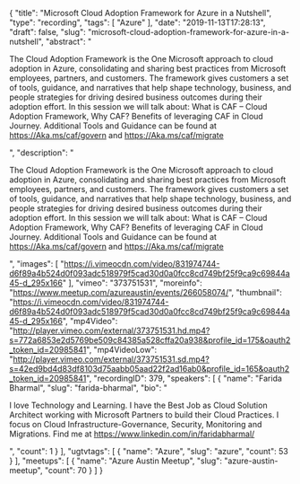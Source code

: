 {
  "title": "Microsoft Cloud Adoption Framework for Azure in a Nutshell",
  "type": "recording",
  "tags": [
    "Azure"
  ],
  "date": "2019-11-13T17:28:13",
  "draft": false,
  "slug": "microsoft-cloud-adoption-framework-for-azure-in-a-nutshell",
  "abstract": "<p>The Cloud Adoption Framework is the One Microsoft approach to cloud adoption in Azure, consolidating and sharing best practices from Microsoft employees, partners, and customers. The framework gives customers a set of tools, guidance, and narratives that help shape technology, business, and people strategies for driving desired business outcomes during their adoption effort. In this session we will talk about: What is CAF – Cloud Adoption Framework, Why CAF? Benefits of leveraging CAF in Cloud Journey. Additional Tools and Guidance can be found at https://Aka.ms/caf/govern and https://Aka.ms/caf/migrate</p>",
  "description": "<p>The Cloud Adoption Framework is the One Microsoft approach to cloud adoption in Azure, consolidating and sharing best practices from Microsoft employees, partners, and customers. The framework gives customers a set of tools, guidance, and narratives that help shape technology, business, and people strategies for driving desired business outcomes during their adoption effort. In this session we will talk about: What is CAF – Cloud Adoption Framework, Why CAF? Benefits of leveraging CAF in Cloud Journey. Additional Tools and Guidance can be found at https://Aka.ms/caf/govern and https://Aka.ms/caf/migrate</p>",
  "images": [
    "https://i.vimeocdn.com/video/831974744-d6f89a4b524d0f093adc518979f5cad30d0a0fcc8cd749bf25f9ca9c69844a45-d_295x166"
  ],
  "vimeo": "373751531",
  "moreinfo": "https://www.meetup.com/azureaustin/events/266058074/",
  "thumbnail": "https://i.vimeocdn.com/video/831974744-d6f89a4b524d0f093adc518979f5cad30d0a0fcc8cd749bf25f9ca9c69844a45-d_295x166",
  "mp4Video": "http://player.vimeo.com/external/373751531.hd.mp4?s=772a6853e2d5769be509c84385a528cffa20a938&profile_id=175&oauth2_token_id=20985841",
  "mp4VideoLow": "http://player.vimeo.com/external/373751531.sd.mp4?s=42ed9bd4d83df8103d75aabb05aad22f2ad16ab0&profile_id=165&oauth2_token_id=20985841",
  "recordingID": 379,
  "speakers": [
    {
      "name": "Farida Bharmal",
      "slug": "farida-bharmal",
      "bio": "<p>I love Technology and Learning. I have the Best Job as Cloud Solution Architect working with Microsoft Partners to build their Cloud Practices. I focus on Cloud Infrastructure-Governance, Security, Monitoring and Migrations. Find me at https://www.linkedin.com/in/faridabharmal/</p>",
      "count": 1
    }
  ],
  "ugtvtags": [
    {
      "name": "Azure",
      "slug": "azure",
      "count": 53
    }
  ],
  "meetups": [
    {
      "name": "Azure Austin Meetup",
      "slug": "azure-austin-meetup",
      "count": 70
    }
  ]
}